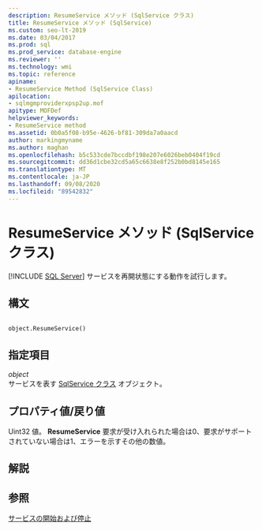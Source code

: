 ```yaml
---
description: ResumeService メソッド (SqlService クラス)
title: ResumeService メソッド (SqlService)
ms.custom: seo-lt-2019
ms.date: 03/04/2017
ms.prod: sql
ms.prod_service: database-engine
ms.reviewer: ''
ms.technology: wmi
ms.topic: reference
apiname:
- ResumeService Method (SqlService Class)
apilocation:
- sqlmgmproviderxpsp2up.mof
apitype: MOFDef
helpviewer_keywords:
- ResumeService method
ms.assetid: 0b0a5f08-b95e-4626-bf81-309da7a0aacd
author: markingmyname
ms.author: maghan
ms.openlocfilehash: b5c533cde7bccdbf198e207e6026beb0404f19cd
ms.sourcegitcommit: dd36d1cbe32cd5a65c6638e8f252b0bd8145e165
ms.translationtype: MT
ms.contentlocale: ja-JP
ms.lasthandoff: 09/08/2020
ms.locfileid: "89542832"
---
```

# <a name="resumeservice-method-sqlservice-class"></a>ResumeService メソッド (SqlService クラス)
[!INCLUDE [SQL Server](../../../includes/applies-to-version/sqlserver.md)]
  サービスを再開状態にする動作を試行します。  
  
## <a name="syntax"></a>構文  
  
```  
  
object.ResumeService()  
```  
  
## <a name="parts"></a>指定項目  
 *object*  
 サービスを表す [SqlService クラス](../../../relational-databases/wmi-provider-configuration-classes/sqlservice-class/sqlservice-class.md) オブジェクト。  
  
## <a name="property-valuereturn-value"></a>プロパティ値/戻り値  
 Uint32 値。 **ResumeService** 要求が受け入れられた場合は0、要求がサポートされていない場合は1、エラーを示すその他の数値。  
  
## <a name="remarks"></a>解説  
  
## <a name="see-also"></a>参照  
 [サービスの開始および停止](https://technet.microsoft.com/library/ms174886\(v=sql.105\).aspx)  
  
  
